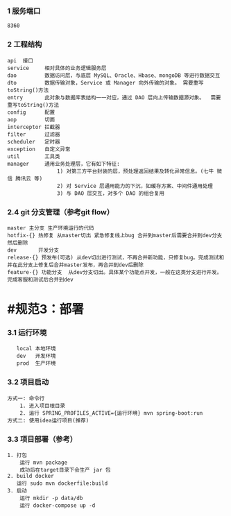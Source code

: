 
    
### 1 服务端口
    8360

### 2 工程结构
    api  接口  
    service     相对具体的业务逻辑服务层  
    dao         数据访问层，与底层 MySQL、Oracle、Hbase、mongoDB 等进行数据交互  
    dto         数据传输对象，Service 或 Manager 向外传输的对象。 需要重写toString()方法  
    entry       此对象与数据库表结构一一对应，通过 DAO 层向上传输数据源对象。  需要重写toString()方法  
    config      配置  
    aop         切面  
    interceptor 拦截器  
    filter      过滤器  
    scheduler   定时器  
    exception   自定义异常  
    util        工具类  
    manager     通用业务处理层，它有如下特征:  
                    1) 对第三方平台封装的层，预处理返回结果及转化异常信息。(七牛 微信 腾讯云 等)  
                    2) 对 Service 层通用能力的下沉，如缓存方案、中间件通用处理  
                    3) 与 DAO 层交互，对多个 DAO 的组合复用  

    
### 2.4 git 分支管理（参考git flow）  
    master 主分支 生产环境运行的代码
    hotfix-{} 热修复 从master切出 紧急修复线上bug 合并到master后需要合并到dev分支 然后删除    
    dev       开发分支  
    release-{} 预发布(可选) 从dev切出进行测试，不再合并新功能，只修复bug。完成测试和并在此分支上修复后合并master发布，再合并到dev后删除    
    feature-{} 功能分支  从dev分支切出。具体某个功能点开发，一般在这类分支进行开发。完成客服和测试后合并到dev  


# #规范3：部署
### 3.1 运行环境
       local 本地环境  
       dev   开发环境  
       prod  生产环境  
### 3.2 项目启动  
    方式一: 命令行  
        1. 进入项目根目录  
        2. 运行 SPRING_PROFILES_ACTIVE={运行环境} mvn spring-boot:run  
    方式二: 使用idea运行项目(推荐)  
### 3.3 项目部署（参考）  
    1. 打包  
        运行 mvn package  
        成功后在target目录下会生产 jar 包  
    2. build docker  
       运行 sudo mvn dockerfile:build
    3. 启动
        运行 mkdir -p data/db
        运行 docker-compose up -d

